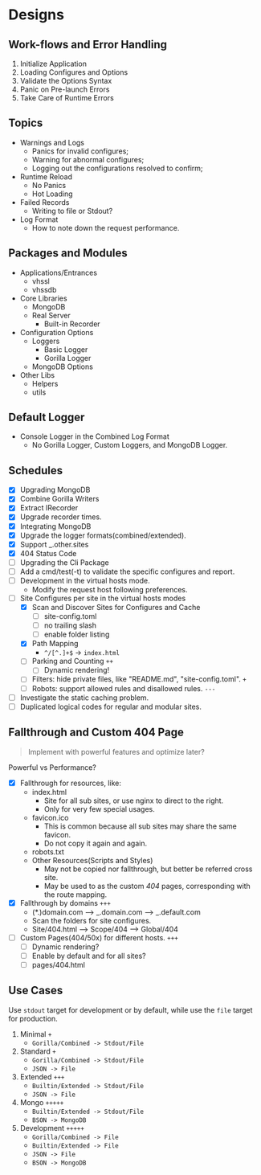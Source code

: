 # Designs

<!-- > 2019-11-18T15:08:24+0800 -->

## Work-flows and Error Handling

1. Initialize Application
1. Loading Configures and Options
1. Validate the Options Syntax
1. Panic on Pre-launch Errors
1. Take Care of Runtime Errors

## Topics

- Warnings and Logs
	- Panics for invalid configures;
	- Warning for abnormal configures;
	- Logging out the configurations resolved to confirm;
- Runtime Reload
	- No Panics
	- Hot Loading
- Failed Records
	- Writing to file or Stdout?
- Log Format
	- How to note down the request performance.

## Packages and Modules

- Applications/Entrances
	- vhssl
	- vhssdb
- Core Libraries
	- MongoDB
	- Real Server
		- Built-in Recorder
- Configuration Options
	- Loggers
		- Basic Logger
		- Gorilla Logger
	- MongoDB Options
- Other Libs
	- Helpers
	- utils

## Default Logger

- Console Logger in the Combined Log Format
	- No Gorilla Logger, Custom Loggers, and MongoDB Logger.

## Schedules

- [x] Upgrading MongoDB
- [x] Combine Gorilla Writers
- [x] Extract IRecorder
- [x] Upgrade recorder times.
- [x] Integrating MongoDB
- [x] Upgrade the logger formats(combined/extended).
- [x] Support _.other.sites
- [x] 404 Status Code
- [ ] Upgrading the Cli Package
- [ ] Add a cmd/test(-t) to validate the specific configures and report.
- [ ] Development in the virtual hosts mode.
	- Modify the request host following preferences.
- [ ] Site Configures per site in the virtual hosts modes
	- [x] Scan and Discover Sites for Configures and Cache
		- [ ] site-config.toml
		- [ ] no trailing slash
		- [ ] enable folder listing
	- [x] Path Mapping
		- `^/[^.]+$` -> `index.html`
	- [ ] Parking and Counting `++`
		- [ ] Dynamic rendering!
	- [ ] Filters: hide private files, like "README.md", "site-config.toml". `+`
	- [ ] Robots: support allowed rules and disallowed rules. `---`
- [ ] Investigate the static caching problem.
- [ ] Duplicated logical codes for regular and modular sites.

## Fallthrough and Custom 404 Page

> Implement with powerful features and optimize later?

Powerful vs Performance?

- [x] Fallthrough for resources, like:
	- index.html
		- Site for all sub sites, or use nginx to direct to the right.
		- Only for very few special usages.
	- favicon.ico
		- This is common because all sub sites may share the same favicon.
		- Do not copy it again and again.
	- robots.txt
	- Other Resources(Scripts and Styles)
		- May not be copied nor fallthrough, but better be referred cross site.
		- May be used to as the custom *404* pages, corresponding with the route mapping.
- [x] Fallthrough by domains `+++`
	- (*.)domain.com --> _.domain.com --> _.default.com
	- Scan the folders for site configures.
	- Site/404.html --> Scope/404 --> Global/404
- [ ] Custom Pages(404/50x) for different hosts. `+++`
	- [ ] Dynamic rendering?
	- [ ] Enable by default and for all sites?
	- [ ] pages/404.html

## Use Cases

Use `stdout` target for development or by default, while use the `file` target for production.

1. Minimal `+`
	- `Gorilla/Combined -> Stdout/File`
1. Standard `+`
	- `Gorilla/Combined -> Stdout/File`
	- `JSON -> File`
1. Extended `+++`
	- `Builtin/Extended -> Stdout/File`
	- `JSON -> File`
1. Mongo `+++++`
	- `Builtin/Extended -> Stdout/File`
	- `BSON -> MongoDB`
1. Development `+++++`
	- `Gorilla/Combined -> File`
	- `Builtin/Extended -> File`
	- `JSON -> File`
	- `BSON -> MongoDB`
